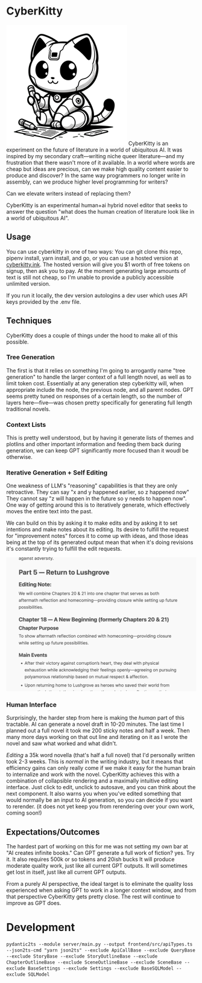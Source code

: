 # CyberKitty
![cyberkitty](./cyberkitty-nb-small.png)
CyberKitty is an experiment on the future of literature in a world of ubiquitous AI.
It was inspired by my secondary craft—writing niche queer literature—and my frustration that
there wasn't more of it available. In a world where words are cheap but ideas are precious,
can we make high quality content easier to produce and discover? In the same way programmers
no longer write in assembly, can we produce higher level programming for writers?

Can we elevate writers instead of replacing them?

CyberKitty is an experimental human+ai hybrid novel editor that seeks to answer the question
"what does the human creation of literature look like in a world of ubiquitous AI".

## Usage
You can use cyberkitty in one of two ways: You can git clone this repo, pipenv install,
yarn install, and go, or you can use a hosted version at [cyberkitty.ink](https://cyberkitty.ink).
The hosted version will give you $1 worth of free tokens on signup, then ask you to pay.
At the moment generating large amounts of text is still not cheap, so I'm unable to provide
a publicly accessible unlimited version.

If you run it locally, the dev version autologins a dev user which uses API keys provided
by the .env file.

## Techniques
CyberKitty does a couple of things under the hood to make all of this possible.

### Tree Generation
The first is that it relies on something I'm going to arrogantly name "tree generation" to handle
the larger context of a full length novel, as well as to limit token cost. Essentially at
any generation step cyberkitty will, when appropriate include the node, the previous node,
and all parent nodes. GPT seems pretty tuned on responses of a certain length, so the number
of layers here—five—was chosen pretty specifically for generating full length traditional novels.

### Context Lists
This is pretty well understood, but by having it generate lists of themes and plotlins and other
important information and feeding them back during generation, we can keep GPT significantly
more focused than it woudl be otherwise.

### Iterative Generation + Self Editing
One weakness of LLM's "reasoning" capabilities is that they are only retroactive. They
can say "x and y happened earlier, so z happened now" They cannot say "z will happen in the future
so y needs to happen now". One way of getting around this is to iteratively generate, which effectively
moves the entire text into the past.

We can build on this by asking it to make edits and by asking it to set intentions and make notes
about its editing. Its desire to fulfill the request for "improvement notes" forces it to come up with ideas,
and those ideas being at the top of its generated output mean that when it's doing revisions it's constantly
trying to fulfill the edit requests.

![forward editing](./forward_edits.png)

### Human Interface
Surprisingly, the harder step from here is making the *human* part of this tractable. AI
can generate a novel draft in 10-20 minutes. The last time I planned out a full novel it took me
200 sticky notes and half a week. Then many more days working on that out line and iterating on it
as I wrote the novel and saw what worked and what didn't.

*Editing* a 35k word novella (that's half a full novel) that I'd personally written took 2-3 weeks.
This is *normal* in the writing industry, but it means that efficiency gains can only really come
if we make it easy for the human brain to internalize and work with the novel. CyberKitty achieves
this with a combination of collapsible rendering and a maximally intuitive editing interface. Just
click to edit, unclick to autosave, and you can think about the next component. It also warns you
when you've edited something that would normally be an input to AI generation, so you can decide
if you want to rerender. (it does not yet keep you from rerendering over your own work, coming soon!)

## Expectations/Outcomes
The hardest part of working on this for me was not setting my own bar at "AI creates infinite books."
Can GPT generate a full work of fiction? yes. Try it. It also requires 500k or so tokens and 20ish bucks
It will produce moderate quality work, just like all current GPT outputs. It will sometimes get lost in itself,
just like all current GPT outputs.

From a purely AI perspective, the ideal target is to eliminate the quality loss experienced when asking GPT
to work in a longer context window, and from that perspective CyberKitty gets pretty close. The
rest will continue to improve as GPT does.

# Development

```
pydantic2ts --module server/main.py --output frontend/src/apiTypes.ts --json2ts-cmd "yarn json2ts" --exclude ApiCallBase --exclude QueryBase --exclude StoryBase --exclude StoryOutlineBase --exclude ChapterOutlineBase --exclude SceneOutlineBase --exclude SceneBase --exclude BaseSettings --exclude Settings --exclude BaseSQLModel --exclude SQLModel
```
